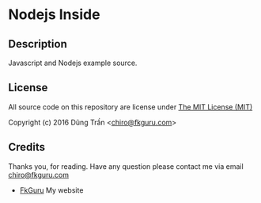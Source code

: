 # Nodejs Inside

## Description
Javascript and Nodejs example source.

## License
All source code on this repository are license under [The MIT License (MIT)](https://github.com/tad88dev/js-inside/blob/master/LICENSE)

Copyright (c) 2016 Dũng Trần <[chiro@fkguru.com](mailto://chiro@fkguru.com)>

## Credits
Thanks you, for reading. Have any question please contact me via email [chiro@fkguru.com](mailto://chiro@fkguru.com)

* [FkGuru](https://fkguru.com) My website